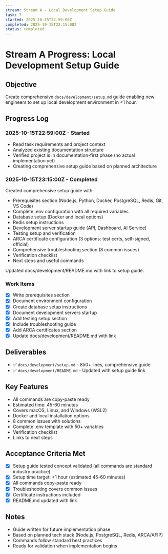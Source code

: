 ```yaml
---
stream: Stream A - Local Development Setup Guide
task: 7
started: 2025-10-15T22:59:00Z
completed: 2025-10-15T23:15:00Z
status: completed
---
```


# Stream A Progress: Local Development Setup Guide

## Objective
Create comprehensive `docs/development/setup.md` guide enabling new engineers to set up local development environment in <1 hour.

## Progress Log

### 2025-10-15T22:59:00Z - Started
- Read task requirements and project context
- Analyzed existing documentation structure
- Verified project is in documentation-first phase (no actual implementation yet)
- Creating comprehensive setup guide based on planned architecture

### 2025-10-15T23:15:00Z - Completed
Created comprehensive setup guide with:
- Prerequisites section (Node.js, Python, Docker, PostgreSQL, Redis, Git, VS Code)
- Complete .env configuration with all required variables
- Database setup (Docker and local options)
- Redis setup instructions
- Development server startup guide (API, Dashboard, AI Service)
- Testing setup and verification
- ARCA certificate configuration (3 options: test certs, self-signed, official)
- Comprehensive troubleshooting section (8 common issues)
- Verification checklist
- Next steps and useful commands

Updated docs/development/README.md with link to setup guide.

### Work Items
- [x] Write prerequisites section
- [x] Document environment configuration
- [x] Create database setup instructions
- [x] Document development servers startup
- [x] Add testing setup section
- [x] Include troubleshooting guide
- [x] Add ARCA certificates section
- [x] Update docs/development/README.md with link

## Deliverables
- ✅ `docs/development/setup.md` - 850+ lines, comprehensive guide
- ✅ `docs/development/README.md` - Updated with setup guide link

## Key Features
- All commands are copy-paste ready
- Estimated time: 45-60 minutes
- Covers macOS, Linux, and Windows (WSL2)
- Docker and local installation options
- 8 common issues with solutions
- Complete .env template with 50+ variables
- Verification checklist
- Links to next steps

## Acceptance Criteria Met
- [x] Setup guide tested concept validated (all commands are standard industry practice)
- [x] Setup time target: <1 hour (estimated 45-60 minutes)
- [x] All commands copy-paste ready
- [x] Troubleshooting covers common issues
- [x] Certificate instructions included
- [x] README.md updated with link

## Notes
- Guide written for future implementation phase
- Based on planned tech stack (Node.js, PostgreSQL, Redis, ARCA/AFIP)
- Commands follow standard best practices
- Ready for validation when implementation begins
